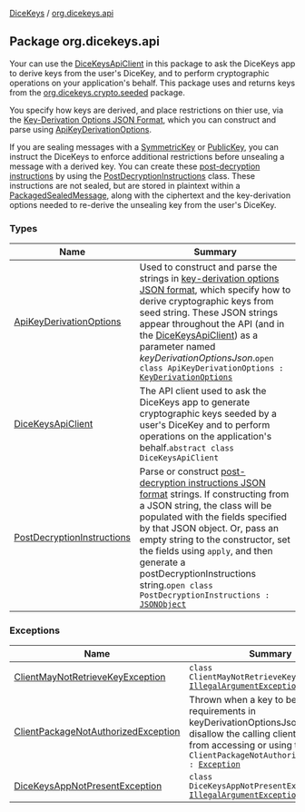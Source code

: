 [DiceKeys](../index.md) / [org.dicekeys.api](./index.md)

## Package org.dicekeys.api

Your can use the [DiceKeysApiClient](-dice-keys-api-client/index.md) in this package to ask the DiceKeys app
to derive keys from the user's DiceKey, and to perform cryptographic operations
on your application's behalf.
This package uses and returns keys from the [org.dicekeys.crypto.seeded](../org.dicekeys.crypto.seeded/index.md) package.

You specify how keys are derived, and place restrictions on thier use, via the
[Key-Derivation Options JSON Format](https://dicekeys.github.io/seeded-crypto/key_derivation_options_format.html/),
which you can construct and parse using [ApiKeyDerivationOptions](-api-key-derivation-options/index.md).

If you are sealing messages with a [SymmetricKey](../org.dicekeys.crypto.seeded/-symmetric-key/index.md) or [PublicKey](../org.dicekeys.crypto.seeded/-public-key/index.md), you can
instruct the DiceKeys to enforce additional restrictions before unsealing a
message with a derived key. You can create these
[post-decryption instructions](https://dicekeys.github.io/seeded-crypto/post_decryption_instructions_format.html) by using the
[PostDecryptionInstructions](-post-decryption-instructions/index.md) class.
These instructions are not sealed, but are stored in plaintext within a
[PackagedSealedMessage](../org.dicekeys.crypto.seeded/-packaged-sealed-message/index.md), along with the ciphertext and the key-derivation
options needed to re-derive the unsealing key from the user's DiceKey.

### Types

| Name | Summary |
|---|---|
| [ApiKeyDerivationOptions](-api-key-derivation-options/index.md) | Used to construct and parse the strings in [key-derivation options JSON format](https://dicekeys.github.io/seeded-crypto/key_derivation_options_format.html), which specify how to derive cryptographic keys from seed string. These JSON strings appear throughout the API (and in the [DiceKeysApiClient](-dice-keys-api-client/index.md)) as a parameter named *keyDerivationOptionsJson*.`open class ApiKeyDerivationOptions : `[`KeyDerivationOptions`](../org.dicekeys.crypto.seeded/-key-derivation-options/index.md) |
| [DiceKeysApiClient](-dice-keys-api-client/index.md) | The API client used to ask the DiceKeys app to generate cryptographic keys seeded by a user's DiceKey and to perform operations on the application's behalf.`abstract class DiceKeysApiClient` |
| [PostDecryptionInstructions](-post-decryption-instructions/index.md) | Parse or construct [post-decryption instructions JSON format](https://dicekeys.github.io/seeded-crypto/post_decryption_instructions_format.html) strings. If constructing from a JSON string, the class will be populated with the fields specified by that JSON object.  Or, pass an empty string to the constructor, set the fields using `apply`, and then generate a postDecryptionInstructions string.`open class PostDecryptionInstructions : `[`JSONObject`](https://developer.android.com/reference/org/json/JSONObject.html) |

### Exceptions

| Name | Summary |
|---|---|
| [ClientMayNotRetrieveKeyException](-client-may-not-retrieve-key-exception/index.md) | `class ClientMayNotRetrieveKeyException : `[`IllegalArgumentException`](https://docs.oracle.com/javase/8/docs/api/java/lang/IllegalArgumentException.html) |
| [ClientPackageNotAuthorizedException](-client-package-not-authorized-exception/index.md) | Thrown when a key to be derived has requirements in keyDerivationOptionsJson that disallow the calling client application from accessing or using the key.`class ClientPackageNotAuthorizedException : `[`Exception`](https://docs.oracle.com/javase/8/docs/api/java/lang/Exception.html) |
| [DiceKeysAppNotPresentException](-dice-keys-app-not-present-exception/index.md) | `class DiceKeysAppNotPresentException : `[`IllegalArgumentException`](https://docs.oracle.com/javase/8/docs/api/java/lang/IllegalArgumentException.html) |
